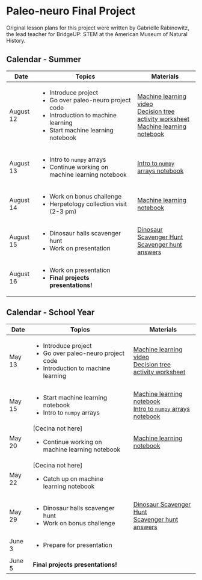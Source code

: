 # Paleo-neuro Final Project
Original lesson plans for this project were written by Gabrielle Rabinowitz, the lead teacher for BridgeUP: STEM at the American Museum of Natural History.

## Calendar - Summer

| Date     |      Topics      |  Materials |
|----------|-------------|------|
  | August 12 | <ul><li> Introduce project </li><li> Go over paleo-neuro project code </li><li> Introduction to machine learning </li><li> Start machine learning notebook | [Machine learning video](https://www.youtube.com/watch?v=f_uwKZIAeM0) <br> [Decision tree activity worksheet](https://github.com/babichmorrowc/paleoneuro_unit/blob/master/other_materials/machine_learning/DecisionTreeActivity.md) <br> [Machine learning notebook](https://github.com/babichmorrowc/paleoneuro_unit/blob/master/notebooks/PaleoNeuro_FinalProject.ipynb) |
  | August 13 | <ul><li>  Intro to `numpy` arrays </li><li> Continue working on machine learning notebook | [Intro to `numpy` arrays notebook](https://github.com/babichmorrowc/paleoneuro_unit/blob/master/notebooks/NumPy_arrays.ipynb)|
  | August 14 | <ul><li>  Work on bonus challenge </li><li> Herpetology collection visit (2-3 pm) | [Machine learning notebook](https://github.com/babichmorrowc/paleoneuro_unit/blob/master/notebooks/PaleoNeuro_FinalProject.ipynb) |
  | August 15 | <ul><li> Dinosaur halls scavenger hunt </li><li> Work on presentation | [Dinosaur Scavenger Hunt](https://github.com/babichmorrowc/paleoneuro_unit/blob/master/other_materials/dino_scavenger_hunt/ScavengerHunt.md) <br> [Scavenger hunt answers](https://github.com/babichmorrowc/paleoneuro_unit/blob/master/other_materials/dino_scavenger_hunt/ScavengerHunt_Answers.md)|
  | August 16 | <ul><li> Work on presentation </li><li> **Final projects presentations!** |  |



## Calendar - School Year

| Date     |      Topics      |  Materials |
|----------|-------------|------|
  | May 13 | <ul><li> Introduce project </li><li> Go over paleo-neuro project code </li><li> Introduction to machine learning | [Machine learning video](https://www.youtube.com/watch?v=f_uwKZIAeM0) <br> [Decision tree activity worksheet](https://github.com/babichmorrowc/paleoneuro_unit/blob/master/other_materials/machine_learning/DecisionTreeActivity.md) |
  | May 15 | <ul><li> Start machine learning notebook </li><li> Intro to `numpy` arrays | [Machine learning notebook](https://github.com/babichmorrowc/paleoneuro_unit/blob/master/notebooks/PaleoNeuro_FinalProject.ipynb) <br> [Intro to `numpy` arrays notebook](https://github.com/babichmorrowc/paleoneuro_unit/blob/master/notebooks/NumPy_arrays.ipynb)|
  | May 20 | [Cecina not here] <ul><li> Continue working on machine learning notebook | [Machine learning notebook](https://github.com/babichmorrowc/paleoneuro_unit/blob/master/notebooks/PaleoNeuro_FinalProject.ipynb) |
  | May 22 | [Cecina not here] <ul><li> Catch up on machine learning notebook | |
  | May 29 | <ul><li> Dinosaur halls scavenger hunt </li><li> Work on bonus challenge | [Dinosaur Scavenger Hunt](https://github.com/babichmorrowc/paleoneuro_unit/blob/master/other_materials/dino_scavenger_hunt/ScavengerHunt.md) <br> [Scavenger hunt answers](https://github.com/babichmorrowc/paleoneuro_unit/blob/master/other_materials/dino_scavenger_hunt/ScavengerHunt_Answers.md) |
  | June 3 | <ul><li> Prepare for presentation | |
  | June 5 | **Final projects presentations!** | |
